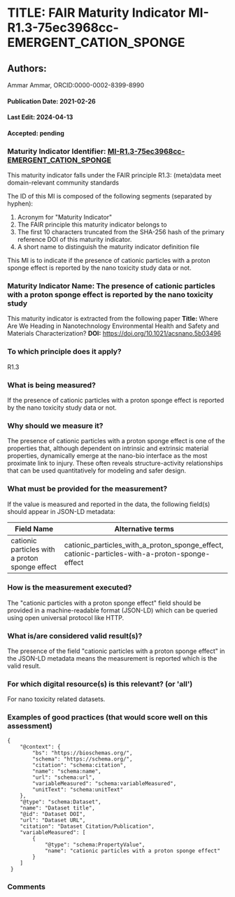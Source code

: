 # TITLE: FAIR Maturity Indicator MI-R1.3-75ec3968cc-EMERGENT_CATION_SPONGE

## Authors: 
Ammar Ammar, ORCID:0000-0002-8399-8990

#### Publication Date: 2021-02-26
#### Last Edit: 2024-04-13
#### Accepted: pending

### Maturity Indicator Identifier: [MI-R1.3-75ec3968cc-EMERGENT_CATION_SPONGE](https://w3id.org/nsdra/maturity-indicator/readme/MI-R1.3-75ec3968cc-EMERGENT_CATION_SPONGE)

This maturity indicator falls under the FAIR principle R1.3:
(meta)data meet domain-relevant community standards

The ID of this MI is composed of the following segments (separated by hyphen):
1. Acronym for "Maturity Indicator"
1. The FAIR principle this maturity indicator belongs to
1. The first 10 characters truncated from the SHA-256 hash of the primary reference DOI of this maturity indicator.
1. A short name to distinguish the maturity indicator definition file

This MI is to indicate if the presence of cationic particles with a proton sponge effect is reported by the nano toxicity study data or not.

### Maturity Indicator Name:  The presence of cationic particles with a proton sponge effect is reported by the nano toxicity study

This maturity indicator is extracted from the following paper 
**Title:** Where Are We Heading in Nanotechnology Environmental Health and Safety and Materials Characterization?
**DOI:** https://doi.org/10.1021/acsnano.5b03496

### To which principle does it apply?  
R1.3

### What is being measured?
If the presence of cationic particles with a proton sponge effect is reported by the nano toxicity study data or not.

### Why should we measure it?
The presence of cationic particles with a proton sponge effect is one of the properties that, although dependent on intrinsic and extrinsic material properties, dynamically emerge 
at the nano-bio interface as the most proximate link to injury. These often reveals structure-activity relationships that can be 
used quantitatively for modeling and safer design.

### What must be provided for the measurement?
If the value is measured and reported in the data, the following field(s) should appear in JSON-LD metadata: 

| Field Name                                     | Alternative terms                                                                                  |
| ---------------------------------------------- | -------------------------------------------------------------------------------------------------- |
| cationic particles with a proton sponge effect | cationic_particles_with_a_proton_sponge_effect,<br>cationic-particles-with-a-proton-sponge-effect  |

### How is the measurement executed?
The "cationic particles with a proton sponge effect" field should be provided in a machine-readable format (JSON-LD) which can be queried using open universal protocol like HTTP.

### What is/are considered valid result(s)?
The presence of the field "cationic particles with a proton sponge effect" in the JSON-LD metadata means the measurement is reported which is the valid result.

### For which digital resource(s) is this relevant? (or 'all')
For nano toxicity related datasets.  

### Examples of good practices (that would score well on this assessment)
```{json}
{
 	"@context": {
 		"bs": "https://bioschemas.org/",
 		"schema": "https://schema.org/",
 		"citation": "schema:citation",
 		"name": "schema:name",
 		"url": "schema:url",
 		"variableMeasured": "schema:variableMeasured",
 		"unitText": "schema:unitText"
 	},
 	"@type": "schema:Dataset",
 	"name": "Dataset title",
 	"@id": "Dataset DOI",
 	"url": "Dataset URL",
 	"citation": "Dataset Citation/Publication",
 	"variableMeasured": [
 		{
 			"@type": "schema:PropertyValue",
 			"name": "cationic particles with a proton sponge effect"
 		}
 	]
 }
```

### Comments

